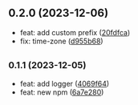 ## 0.2.0 (2023-12-06)

* feat: add custom prefix ([20fdfca](https://github.com/rosmarinus-project/node-utils/commit/20fdfca))
* fix: time-zone ([d955b68](https://github.com/rosmarinus-project/node-utils/commit/d955b68))



## <small>0.1.1 (2023-12-05)</small>

* feat: add logger ([4069f64](https://github.com/rosmarinus-project/node-utils/commit/4069f64))
* feat: new npm ([6a7e280](https://github.com/rosmarinus-project/node-utils/commit/6a7e280))



